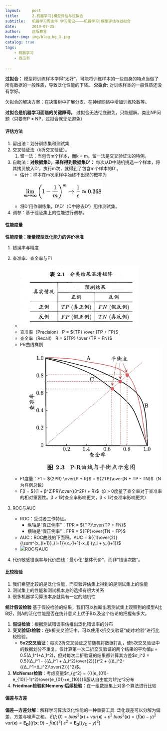 ```yaml
---
layout:     post
title:      2.机器学习|模型评估与过拟合
subtitle:   机器学习周志华 学习笔记————机器学习|模型评估与过拟合
date:       2019-07-25
author:     正版慕言
header-img: img/blog_bg_3.jpg
catalog: true
tags:
    - 机器学习
    - 西瓜书

---
```


**过拟合：** 模型将训练样本学得“太好”，可能将训练样本的一些自身的特点当做了所有数据的一般性质，导致泛化性能的下降。
**欠拟合:** 对训练样本的一般性质还没有学好。

欠拟合的解决方案：在决策树中扩展分支、在神经网络中增加训练轮数等。

**过拟合是机器学习面临的关键障碍。** 过拟合无法彻底避免，只能缓解。类比NP问题（只要有P ≠ NP，过拟合就无法避免）

#### 评估方法
1. 留出法：划分训练集和测试集
2. 交叉验证法（k折交叉验证）。
    1. 留一法：当包含m个样本，而k = m。留一法是交叉验证法的特例。
3. 自助法：**对数据集D，采样得到数据集D'：** 每次从D中随机挑选一个样本，将其拷贝放入D'，执行m次，就得到了包含m个样本的D'。
    * 估计：样本在m次采样中始终不出现的概率为![自助法公式](/img/评估方法自助法.png)
    * 将D'用作训练集，D\D'（D中除去D'）用作测试集。
4. 调参：基于验证集上的性能进行调参。

#### 性能度量
**性能度量：衡量模型泛化能力的评价标准**
1. 错误率与精度

2. 查准率、查全率与F1
    * ![分类结果混淆矩阵](/img/分类结果混淆矩阵.png)
    * 查准率（Precision） P = ${TP} \over {TP + FP}$
    * 查全率（Recall） R = ${TP} \over {TP + FN}$
    * PR曲线样例![PR曲线](/img/PR曲线样例.png)
    * F1度量：F1 = ${2PR} \over{P + R}$ = ${2TP}\over{N + TP - TN}$（N为样例总数）
    * Fβ = ${(1 + β^2)PR}\over{(β^2P) + R}$（β > 0度量了查全率对于查准率的相对重要性。β  > 1时查全率影响更大，β < 1时查准率影响更大）
    
3. ROC与AUC
    * ROC：受试者工作特征。
        * 纵轴是“真正例率”：TPR = ${TP}\over{TP + FN}$
        * 横轴是“假正例率”：FPR = ${FP}\over{TN + FP}$
    * AUC：ROC曲线的下面积。AUC = ${{1}\over{2}}{\sum^{x_{i+1}}_{i=1}}(x_{i+1}-x_i)·(y_i + y_{i+1})$
    * ![ROC与AUC](/img/ROC与AUC.png)
    
4. 代价敏感错误率与代价曲线：最小化“整体代价”，而非“错误次数”。

#### 比较检验
1. 我们希望比较的是泛化性能，而实验评估集上得到的是测试集上的性能
2. 测试集上的性能和测试机本身的选择有很大关系
3. 很多机器学习算法本身就具有一定的随机性

**统计假设检验**
    基于假设检验的结果，我们可以推断出若测试集上观察到的模型A比B好，则A的泛化性能是否在统计意义上优于B以及这个结论的把握有多大。
    
1. **假设检验**：根据测试错误率估推出泛化错误率的分布
2. **交叉验证t检验**：在k折交叉验证中，可以使用k折交叉验证“成对t检验”进行比较检验。
    * **5x2交叉验证**：每次2折交叉验证之前随机将数据打乱，使5次交叉验证中的数据划分不重复。仅计算第一次二折交叉验证的两个结果的平均值μ = 0.5(Δ_1^1+Δ_1^2)，但对每次二折验证的结果都计算其方差$σ_i^2 = 0.5({Δ_i^1 - {{Δ_i^1 + Δ_i^2}\over{2}}})^2 + {(Δ_i^2-{{Δ_i^1+Δ_i^2}\over{2}})^2}$。
3. **McNemar检验**：考虑变量$τ_{χ^2} = {{(|e_{01}-e_{10}|-1)^2}\over{e_{01}+e_{10}}}$服从自由度为1的χ^2分布
4. **Friedman检验和Nemenyi后续检验**：在一组数据集上对多个算法进行比较

#### 偏差与方差
**偏差—方差分解**：解释学习算法泛化性能的一种重要工具.
泛化误差可以分解为偏差、方差与噪声之和。
$E(f;D) = bias^2(\bm{x}) + var(\bm{x}) + ε^2$
$bias^2(\bm{x}) = (\bar{f}(\bm{x})-y)^2$
$var(\bm{x}) = \bm{E_D}[(f(\bm{x};D)-\bar{f}(\bm{x}))^2]$
$ε^2 = \bm{E_D}[(y_D-y)^2]$

